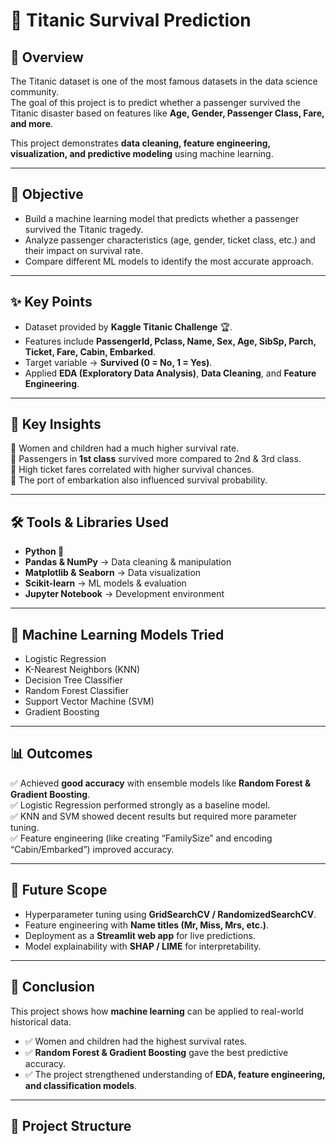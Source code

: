 # 🚢 Titanic Survival Prediction  

## 📌 Overview  
The Titanic dataset is one of the most famous datasets in the data science community.  
The goal of this project is to predict whether a passenger survived the Titanic disaster based on features like **Age, Gender, Passenger Class, Fare, and more**.  

This project demonstrates **data cleaning, feature engineering, visualization, and predictive modeling** using machine learning.  

---

## 🎯 Objective  
- Build a machine learning model that predicts whether a passenger survived the Titanic tragedy.  
- Analyze passenger characteristics (age, gender, ticket class, etc.) and their impact on survival rate.  
- Compare different ML models to identify the most accurate approach.  

---

## ✨ Key Points  
- Dataset provided by **Kaggle Titanic Challenge** 🏆.  
- Features include **PassengerId, Pclass, Name, Sex, Age, SibSp, Parch, Ticket, Fare, Cabin, Embarked**.  
- Target variable → **Survived (0 = No, 1 = Yes)**.  
- Applied **EDA (Exploratory Data Analysis)**, **Data Cleaning**, and **Feature Engineering**.  

---

## 🔑 Key Insights  
📍 Women and children had a much higher survival rate.  
📍 Passengers in **1st class** survived more compared to 2nd & 3rd class.  
📍 High ticket fares correlated with higher survival chances.  
📍 The port of embarkation also influenced survival probability.  

---

## 🛠️ Tools & Libraries Used  
- **Python 🐍**  
- **Pandas & NumPy** → Data cleaning & manipulation  
- **Matplotlib & Seaborn** → Data visualization  
- **Scikit-learn** → ML models & evaluation  
- **Jupyter Notebook** → Development environment  

---

## 🤖 Machine Learning Models Tried  
- Logistic Regression  
- K-Nearest Neighbors (KNN)  
- Decision Tree Classifier  
- Random Forest Classifier  
- Support Vector Machine (SVM)  
- Gradient Boosting  

---

## 📊 Outcomes  
✅ Achieved **good accuracy** with ensemble models like **Random Forest & Gradient Boosting**.  
✅ Logistic Regression performed strongly as a baseline model.  
✅ KNN and SVM showed decent results but required more parameter tuning.  
✅ Feature engineering (like creating “FamilySize” and encoding “Cabin/Embarked”) improved accuracy.  

---

## 🚀 Future Scope  
- Hyperparameter tuning using **GridSearchCV / RandomizedSearchCV**.  
- Feature engineering with **Name titles (Mr, Miss, Mrs, etc.)**.  
- Deployment as a **Streamlit web app** for live predictions.  
- Model explainability with **SHAP / LIME** for interpretability.  

---

## 🌟 Conclusion  
This project shows how **machine learning** can be applied to real-world historical data.  
- ✅ Women and children had the highest survival rates.  
- ✅ **Random Forest & Gradient Boosting** gave the best predictive accuracy.  
- ✅ The project strengthened understanding of **EDA, feature engineering, and classification models**.  

---

## 📂 Project Structure  

